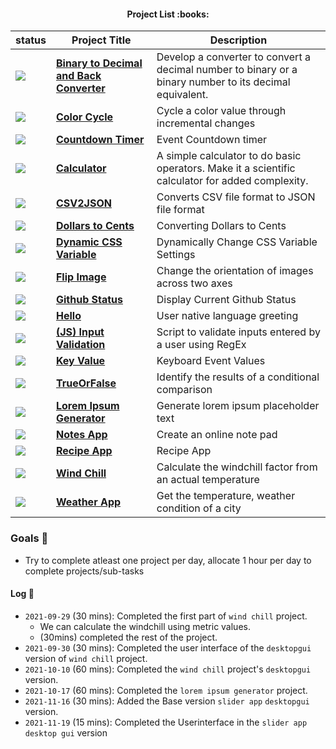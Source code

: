 <h4 style="text-align: center" align="center">Project List :books:</h4>

| status                                                  | Project Title                                                | Description                                                  |
| ------------------------------------------------------- | ------------------------------------------------------------ | ------------------------------------------------------------ |
| ![](https://img.shields.io/badge/-completed-ff69b4)     | [**Binary to Decimal and Back Converter**](https://github.com/kana800/Side-Projects/tree/master/1-Beginner/Bin2Dec-App) | Develop a converter to convert a decimal number to binary or a binary number to its decimal equivalent. |
| ![](https://img.shields.io/badge/-completed-ff69b4)     | [**Color Cycle**](https://github.com/kana800/Side-Projects/tree/master/1-Beginner/color_cycle) | Cycle a color value through incremental changes              |
| ![](https://img.shields.io/badge/-completed-ff69b4)     | [**Countdown Timer**](https://github.com/kana800/Side-Projects/tree/master/1-Beginner/countdown_timer) | Event Countdown timer                                        |
| ![](https://img.shields.io/badge/-completed-ff69b4)     | [**Calculator**](https://github.com/kana800/Side-Projects/tree/master/1-Beginner/calculator) | A simple calculator to do basic operators. Make it a scientific calculator for added complexity. |
| ![](https://img.shields.io/badge/-completed-ff69b4)     | [**CSV2JSON**](csv2json)                                     | Converts CSV file format to JSON file format                 |
| ![](https://img.shields.io/badge/-completed-ff69b4)     | [**Dollars to Cents**](https://github.com/kana800/Side-Projects/tree/master/1-Beginner/dollars_to_cents) | Converting Dollars to Cents                                  |
| ![](https://img.shields.io/badge/-completed-ff69b4)     | [**Dynamic CSS Variable**](dynamiccssvariable)               | Dynamically Change CSS Variable Settings                     |
| ![](https://img.shields.io/badge/-completed-ff69b4)     | [**Flip Image**](flipimage)                                  | Change the orientation of images across two axes             |
| ![](https://img.shields.io/badge/-completed-ff69b4)     | [**Github Status**](githubstatus)                            | Display Current Github Status                                |
| ![](https://img.shields.io/badge/-completed-ff69b4)     | [**Hello**](Hello)                                           | User native language greeting                                |
| ![](https://img.shields.io/badge/-completed-ff69b4)     | [**(JS) Input Validation**](input_validation)                | Script to validate inputs entered by a user using RegEx      |
| ![](https://img.shields.io/badge/-completed-ff69b4)     | [**Key Value**](keyvalue)                                    | Keyboard Event Values                                        |
| ![](https://img.shields.io/badge/-completed-ff69b4)     | [**TrueOrFalse**](trueorfalse)                               | Identify the results of a conditional comparison             |
| ![](https://img.shields.io/badge/-completed-ff69b4)     | [**Lorem Ipsum Generator**](lorem)                           | Generate lorem ipsum placeholder text                        |
| ![](https://img.shields.io/badge/-completed-ff69b4)     | [**Notes App**](notes)                                       | Create an online note pad                                    |
| ![](https://img.shields.io/badge/-completed-ff69b4)     | [**Recipe App**](recipe)                                     | Recipe App                                                   |
| ![](https://img.shields.io/badge/-completed-ff69b4)     | [**Wind Chill**](windchill)                                  | Calculate the windchill factor from an actual temperature    |
| ![](https://img.shields.io/badge/-completed-ff69b4)     | [**Weather App**](weatherapp)                                | Get the temperature, weather condition of a city             |

### Goals :goal_net:

- Try to complete atleast one project per day, allocate 1 hour per day to complete projects/sub-tasks

#### Log :pencil:

- `2021-09-29` (30 mins): Completed the first part of `wind chill` project.
	- We can calculate the windchill using metric values.
	- (30mins) completed the rest of the project.
- `2021-09-30` (30 mins): Completed the user interface of the `desktopgui` version of `wind chill` project.
- `2021-10-10` (60 mins): Completed the `wind chill` project's `desktopgui` version.
- `2021-10-17` (60 mins): Completed the `lorem ipsum generator` project.
- `2021-11-16` (30 mins): Added the Base version `slider app` `desktopgui` version.
- `2021-11-19` (15 mins): Completed the Userinterface in the `slider app` `desktop gui` version
